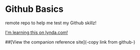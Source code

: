 Github Basics
=============

remote repo to help me test my Github skillz!

[I'm learning this on lynda.com!](http://lynda.com)

##[View the companion reference site](-copy link from github-)
